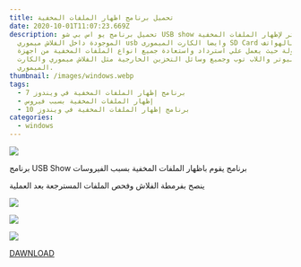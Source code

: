 ```yaml
---
title: تحميل برنامج اظهار الملفات المخفية
date: 2020-10-01T11:07:23.669Z
description: تحميل برنامج يو اس بي شو USB show للكمبيوتر لإظهار الملفات المخفية
  الموجودة داخل الفلاش ميموري usb وايضا الكارت الميمورى SD Card الخاص بالهواتف
  المحمولة حيث يعمل علي استرداد واستعادة جميع انواع الملفات المخفية من اجهزة
  الكمبيوتر واللاب توب وجميع وسائل التخزين الخارجية مثل الفلاش ميموري والكارت
  الميموري.
thumbnail: /images/windows.webp
tags:
  - برنامج إظهار الملفات المخفية في ويندوز 7
  - إظهار الملفات المخفية بسبب فيروس
  - برنامج إظهار الملفات المخفية في ويندوز 10
categories:
  - windows
---
```

<!--StartFragment-->

![](https://i.imgur.com/kg7IeVk.png)

برنامج USB Show برنامج يقوم باظهار الملفات المخفية بسبب الفيروسات

ينصح بفرمطة الفلاش وفحص الملفات المسترجعة بعد العملية



![](https://i.imgur.com/ArlZmZO.png)

![](https://i.postimg.cc/vZxmVLk6/21-09-2020-17-28-57.png)

![](https://i.imgur.com/YIQiZFu.png)

[DAWNLOAD](http://www.mediafire.com/file/sofn2uitxdjjgxo/usbshow.zip/file)

<!--EndFragment-->